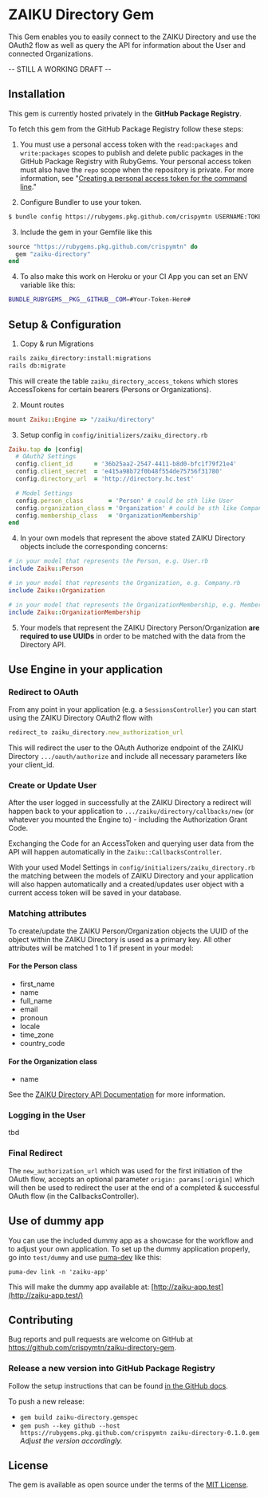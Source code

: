 # ZAIKU Directory Gem

This Gem enables you to easily connect to the ZAIKU Directory and use the OAuth2 flow as well as query the API for information about the User and connected Organizations.

-- STILL A WORKING DRAFT --


## Installation

This gem is currently hosted privately in the **GitHub Package Registry**.

To fetch this gem from the GitHub Package Registry follow these steps:

1. You must use a personal access token with the `read:packages` and `write:packages` scopes to publish and delete public packages in the GitHub Package Registry with RubyGems. Your personal access token must also have the `repo` scope when the repository is private. For more information, see "[Creating a personal access token for the command line](https://help.github.com/en/articles/creating-a-personal-access-token-for-the-command-line)."

2. Configure Bundler to use your token.

```bash
$ bundle config https://rubygems.pkg.github.com/crispymtn USERNAME:TOKEN
```

3. Include the gem in your Gemfile like this

```ruby
source "https://rubygems.pkg.github.com/crispymtn" do
  gem "zaiku-directory"
end
```
4. To also make this work on Heroku or your CI App you can set an ENV variable like this:
```bash
BUNDLE_RUBYGEMS__PKG__GITHUB__COM=#Your-Token-Here#
```

## Setup & Configuration

1. Copy & run Migrations
```bash
rails zaiku_directory:install:migrations
rails db:migrate
```
This will create the table `zaiku_directory_access_tokens` which stores AccessTokens for certain bearers (Persons or Organizations).

2. Mount routes
```ruby
mount Zaiku::Engine => "/zaiku/directory"
```

3. Setup config in `config/initializers/zaiku_directory.rb`
```ruby
Zaiku.tap do |config|
  # OAuth2 Settings
  config.client_id      = '36b25aa2-2547-4411-b8d0-bfc1f79f21e4'
  config.client_secret  = 'e415a98b72f0b48f554de75756f31780'
  config.directory_url  = 'http://directory.hc.test'

  # Model Settings
  config.person_class       = 'Person' # could be sth like User
  config.organization_class = 'Organization' # could be sth like Company
  config.membership_class   = 'OrganizationMembership'
end
```


4. In your own models that represent the above stated ZAIKU Directory objects include the corresponding concerns:
```ruby
# in your model that represents the Person, e.g. User.rb
include Zaiku::Person

# in your model that represents the Organization, e.g. Company.rb
include Zaiku::Organization

# in your model that represents the OrganizationMembership, e.g. Membership.rb
include Zaiku::OrganizationMembership
```

5. Your models that represent the ZAIKU Directory Person/Organization **are required to use UUIDs** in order to be matched with the data from the Directory API.

## Use Engine in your application

### Redirect to OAuth

From any point in your application (e.g. a `SessionsController`) you can start using the ZAIKU Directory OAuth2 flow with

```ruby
redirect_to zaiku_directory.new_authorization_url
```

This will redirect the user to the OAuth Authorize endpoint of the ZAIKU Directory `.../oauth/authorize` and include all necessary parameters like your client_id.

### Create or Update User

After the user logged in successfully at the ZAIKU Directory a redirect will happen back to your application to `.../zaiku/directory/callbacks/new` (or whatever you mounted the Engine to) - including the Authorization Grant Code.

Exchanging the Code for an AccessToken and querying user data from the API will happen automatically in the `Zaiku::CallbacksController`.

With your used Model Settings in `config/initializers/zaiku_directory.rb` the matching between the models of ZAIKU Directory and your application will also happen automatically and a created/updates user object with a current access token will be saved in your database.

### Matching attributes

To create/update the ZAIKU Person/Organization objects the UUID of the object within the ZAIKU Directory is used as a primary key. All other attributes will be matched 1 to 1 if present in your model:

#### For the Person class
* first_name
* name
* full_name
* email
* pronoun
* locale
* time_zone
* country_code

#### For the Organization class
* name

See the [ZAIKU Directory API Documentation](https://www.example.com) for more information.

### Logging in the User

tbd

### Final Redirect

The `new_authorization_url` which was used for the first initiation of the OAuth flow, accepts an optional parameter `origin: params[:origin]` which will then be used to redirect the user at the end of a completed & successful OAuth flow (in the CallbacksController).



## Use of dummy app

You can use the included dummy app as a showcase for the workflow and to adjust your own application. To set up the dummy application properly, go into `test/dummy` and use [puma-dev](https://github.com/puma/puma-dev) like this:

```shell
puma-dev link -n 'zaiku-app'
```
This will make the dummy app available at: [http://zaiku-app.test](http://zaiku-app.test/)



## Contributing

Bug reports and pull requests are welcome on GitHub at https://github.com/crispymtn/zaiku-directory-gem.


### Release a new version into  GitHub Package Registry

Follow the setup instructions that can be found [in the GitHub docs](https://help.github.com/en/articles/configuring-rubygems-for-use-with-github-package-registry).

To push a new release:

- `gem build zaiku-directory.gemspec`
- `gem push --key github --host https://rubygems.pkg.github.com/crispymtn zaiku-directory-0.1.0.gem`
*Adjust the version accordingly.*


## License

The gem is available as open source under the terms of the [MIT License](https://opensource.org/licenses/MIT).
